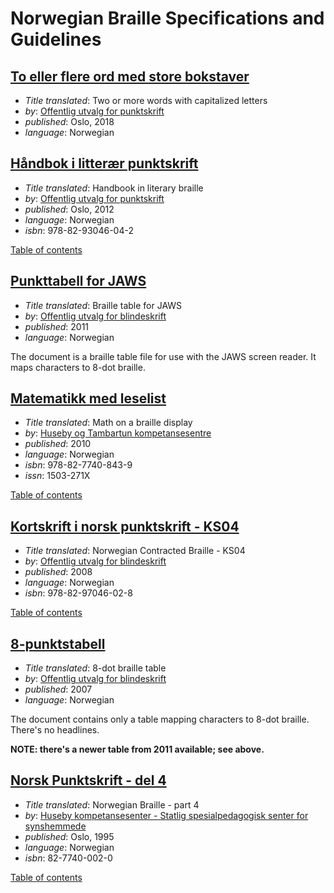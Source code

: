 Norwegian Braille Specifications and Guidelines
===============================================

[To eller flere ord med store bokstaver](2018%20-%20To%20eller%20flere%20ord%20med%20store%20bokstaver.pdf)
---------------------------------------------------------------------------

 * _Title translated_: Two or more words with capitalized letters
 * _by_: [Offentlig utvalg for punktskrift](http://www.punktskriftutvalget.no/)
 * _published_: Oslo, 2018
 * _language_: Norwegian

[Håndbok i litterær punktskrift](2012%20-%20Håndbok%20i%20litterær%20punktskrift.pdf)
---------------------------------------------------------------------------

 * _Title translated_: Handbook in literary braille
 * _by_: [Offentlig utvalg for punktskrift](http://www.punktskriftutvalget.no/)
 * _published_: Oslo, 2012
 * _language_: Norwegian
 * _isbn_: 978-82-93046-04-2

[Table of contents](2012%20-%20Håndbok%20i%20litterær%20punktskrift.toc.md)

[Punkttabell for JAWS](2011%20-%20Punkttabell%20for%20JAWS.jbt)
-------------------------------------------------

 * _Title translated_: Braille table for JAWS
 * _by_: [Offentlig utvalg for blindeskrift](http://www.punktskriftutvalget.no/)
 * _published_: 2011
 * _language_: Norwegian

The document is a braille table file for use with the JAWS screen reader.
It maps characters to 8-dot braille.

[Matematikk med leselist](2010%20-%20Matematikk%20med%20leselist.pdf)
-------------------------------------------------------------

 * _Title translated_: Math on a braille display
 * _by_: [Huseby og Tambartun kompetansesentre](http://www.statped.no/Spraksider/In-English/)
 * _published_: 2010
 * _language_: Norwegian
 * _isbn_: 978-82-7740-843-9
 * _issn_: 1503-271X

[Table of contents](2010%20-%20Matematikk%20med%20leselist.toc.md)

[Kortskrift i norsk punktskrift - KS04](2008%20-%20Kortskrift%20i%20norsk%20punktskrift%20-%20KS04.doc)
-----------------------------------------------------------------------------------------

 * _Title translated_: Norwegian Contracted Braille - KS04
 * _by_: [Offentlig utvalg for blindeskrift](http://www.punktskriftutvalget.no/)
 * _published_: 2008
 * _language_: Norwegian
 * _isbn_: 978-82-97046-02-8
 
[Table of contents](2008%20-%20Kortskrift%20i%20norsk%20punktskrift%20-%20KS04.toc.md)

[8-punktstabell](2007%20-%208-punktstabell.docx)
--------------------------------------------

 * _Title translated_: 8-dot braille table
 * _by_: [Offentlig utvalg for blindeskrift](http://www.punktskriftutvalget.no/)
 * _published_: 2007
 * _language_: Norwegian

The document contains only a table mapping characters to 8-dot braille.
There's no headlines.

**NOTE: there's a newer table from 2011 available; see above.**

[Norsk Punktskrift - del 4](1995%20-%20Norsk%20Punktskrift%20-%20del%204.pdf)
-----------------------------------------------------------------

 * _Title translated_: Norwegian Braille - part 4
 * _by_: [Huseby kompetansesenter - Statlig spesialpedagogisk senter for synshemmede](http://www.statped.no/Spraksider/In-English/)
 * _published_: Oslo, 1995
 * _language_: Norwegian
 * _isbn_: 82-7740-002-0

[Table of contents](1995%20-%20Norsk%20Punktskrift%20-%20del%204.toc.md)
